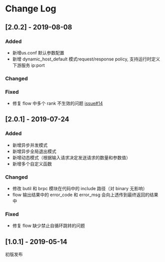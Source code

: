 # Change Log
## [2.0.2] - 2019-08-08
### Added
* 新增us.conf 默认参数配置
* 新增 dynamic_host_default 模式request/response policy, 支持运行时定义下游服务 ip:port
### Changed
### Fixed
* 修复 flow 中多个 rank 不生效的问题 [issue#14](https://github.com/baidu/unit-uskit/issues/14)
## [2.0.1] - 2019-07-24
### Added
* 新增异步并发模式
* 新增异步全局退出模式
* 新增动态模式（根据输入请求决定发送请求的数量和参数值）
* 新增多个自定义函数
### Changed
* 修改 butil 和 brpc 模块在代码中的 include 路径（对 binary 无影响）
* flow 输出结果中的 error_code 和 error_msg 会向上透传到最终返回的结果中
### Fixed
* 修复 flow 缺少禁止自循环跳转的问题
## [1.0.1] - 2019-05-14
初版发布